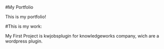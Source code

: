 #My Portfolio

This is my portfolio!

#This is my work:

My First Project is kwjobsplugin for knowledgeworks company, wich are a wordpress plugin.